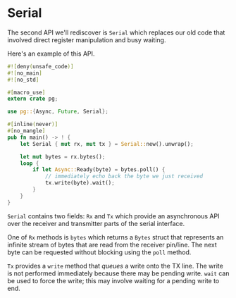 # Serial

The second API we'll rediscover is `Serial` which replaces our old code that
involved direct register manipulation and busy waiting.

Here's an example of this API.

``` rust
#![deny(unsafe_code)]
#![no_main]
#![no_std]

#[macro_use]
extern crate pg;

use pg::{Async, Future, Serial};

#[inline(never)]
#[no_mangle]
pub fn main() -> ! {
    let Serial { mut rx, mut tx } = Serial::new().unwrap();

    let mut bytes = rx.bytes();
    loop {
        if let Async::Ready(byte) = bytes.poll() {
            // immediately echo back the byte we just received
            tx.write(byte).wait();
        }
    }
}
```

`Serial` contains two fields: `Rx` and `Tx` which provide an asynchronous API
over the receiver and transmitter parts of the serial interface.

One of `Rx` methods is `bytes` which returns a `Bytes` struct that represents an
infinite stream of bytes that are read from the receiver pin/line. The next byte
can be requested without blocking using the `poll` method.

`Tx` provides a `write` method that *queues* a write onto the TX line. The write
is not performed immediately because there may be pending write. `wait` can be
used to force the write; this may involve waiting for a pending write to end.
